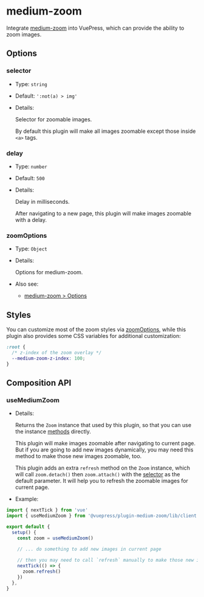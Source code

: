 # medium-zoom

<NpmBadge package="@vuepress/plugin-medium-zoom" />

Integrate [medium-zoom](https://github.com/francoischalifour/medium-zoom#readme) into VuePress, which can provide the ability to zoom images.

## Options

### selector

- Type: `string`

- Default: `':not(a) > img'`

- Details:

  Selector for zoomable images.

  By default this plugin will make all images zoomable except those inside `<a>` tags.

### delay

- Type: `number`

- Default: `500`

- Details:

  Delay in milliseconds.

  After navigating to a new page, this plugin will make images zoomable with a delay.

### zoomOptions

- Type: `Object`

- Details:

  Options for medium-zoom.

- Also see:
  - [medium-zoom > Options](https://github.com/francoischalifour/medium-zoom#options)

## Styles

You can customize most of the zoom styles via [zoomOptions](#zoomoptions), while this plugin also provides some CSS variables for additional customization:

```css
:root {
  /* z-index of the zoom overlay */
  --medium-zoom-z-index: 100;
}
```

## Composition API

### useMediumZoom

- Details:

  Returns the `Zoom` instance that used by this plugin, so that you can use the instance [methods](https://github.com/francoischalifour/medium-zoom#methods) directly.

  This plugin will make images zoomable after navigating to current page. But if you are going to add new images dynamically, you may need this method to make those new images zoomable, too.

  This plugin adds an extra `refresh` method on the `Zoom` instance, which will call `zoom.detach()` then `zoom.attach()` with the [selector](#selector) as the default parameter. It will help you to refresh the zoomable images for current page.

- Example:

```ts
import { nextTick } from 'vue'
import { useMediumZoom } from '@vuepress/plugin-medium-zoom/lib/client'

export default {
  setup() {
    const zoom = useMediumZoom()

    // ... do something to add new images in current page
  
    // then you may need to call `refresh` manually to make those new images zoomable
    nextTick(() => {
      zoom.refresh()
    })
  },
}
```
